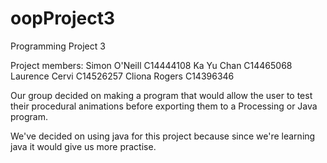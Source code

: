 # oopProject3
Programming Project 3

Project members:
Simon O'Neill 	C14444108
Ka Yu Chan 		C14465068
Laurence Cervi 	C14526257
Cliona Rogers	C14396346

Our group decided on making a program that would allow the user to test their procedural animations before exporting them to a Processing or Java program.

We've decided on using java for this project because since we're learning java it would give us more practise.